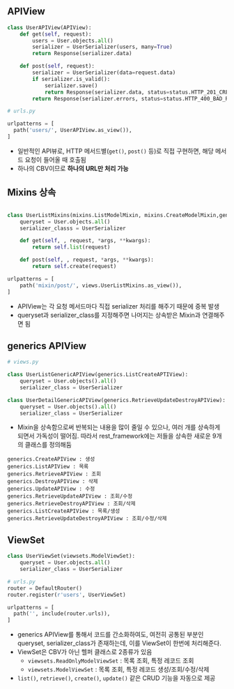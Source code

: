 ## APIView

```python
class UserAPIView(APIView):
    def get(self, request):
        users = User.objects.all()
        serializer = UserSerializer(users, many=True)
        return Response(serializer.data)

    def post(self, request):
        serializer = UserSerializer(data=request.data)
        if serializer.is_valid():
            serializer.save()
            return Response(serializer.data, status=status.HTTP_201_CREATED)
        return Response(serializer.errors, status=status.HTTP_400_BAD_REQUEST)
```

```python
# urls.py

urlpatterns = [
  path('users/', UserAPIView.as_view()),
]
```

* 일반적인 API뷰로, HTTP 메서드별(`get()`, `post()` 등)로 직접 구현하면, 해당 메서드 요청이 들어올 때 호출됨
* 하나의 CBV이므로 **하나의 URL만 처리 가능**


## Mixins 상속

```python

class UserListMixins(mixins.ListModelMixin, mixins.CreateModelMixin,generics.GenericAPIView):
    queryset = User.objects.all()
    serializer_classs = UserSerializer

    def get(self, , request, *args, **kwargs):
        return self.list(request)

    def post(self, , request, *args, **kwargs):
        return self.create(request)
```

```python
urlpatterns = [
    path('mixin/post/', views.UserListMixins.as_view()),
]
```

* APIView는 각 요청 메서드마다 직접 serializer 처리를 해주기 때문에 중복 발생
* queryset과 serializer_class를 지정해주면 나머지는 상속받은 Mixin과 연결해주면 됨

## generics APIView

```python
# views.py

class UserListGenericAPIView(generics.ListCreateAPTIView):
    queryset = User.objects().all()
    serializer_class = UserSerializer

class UserDetailGenericAPIView(generics.RetrieveUpdateDestroyAPIView):
    queryset = User.objects().all()
    serializer_class = UserSerializer    
```
* Mixin을 상속함으로써 반복되는 내용을 많이 줄일 수 있으나, 여러 개를 상속하게 되면서 가독성이 떨어짐. 따라서 rest_framework에는 저들을 상속한 새로운 9개의 클래스를 정의해둠

```
generics.CreateAPIView : 생성
generics.ListAPIView : 목록
generics.RetrieveAPIView : 조회
generics.DestroyAPIView : 삭제
generics.UpdateAPIView : 수정
generics.RetrieveUpdateAPIView : 조회/수정
generics.RetrieveDestroyAPIView : 조회/삭제
generics.ListCreateAPIView : 목록/생성
generics.RetrieveUpdateDestroyAPIView : 조회/수정/삭제
```


## ViewSet

```python
class UserViewSet(viewsets.ModelViewSet):
    queryset = User.objects.all()
    serializer_class = UserSerializer
```

```python
# urls.py
router = DefaultRouter()
router.register(r'users', UserViewSet)

urlpatterns = [
  path('', include(router.urls)),
]
```
* generics APIView를 통해서 코드를 간소화하여도, 여전히 공통된 부분인 queryset, serializer_class가 존재하는데, 이를 ViewSet이 한번에 처리해준다.
* ViewSet은 CBV가 아닌 헬퍼 클래스로 2종류가 있음
  * `viewsets.ReadOnlyModelViewSet` : 목록 조회, 특정 레코드 조회
  * `viewsets.ModelViewSet` : 목록 조회, 특정 레코드 생성/조회/수정/삭제
* `list()`, `retrieve()`, `create()`, `update()` 같은 CRUD 기능을 자동으로 제공


